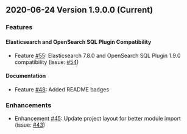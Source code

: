 ## 2020-06-24 Version 1.9.0.0 (Current)

### Features
#### Elasticsearch and OpenSearch SQL Plugin Compatibility
* Feature [#55](https://github.com/opendistro-for-elasticsearch/sql-cli/pull/55): Elasticsearch 7.8.0 and OpenSearch SQL Plugin 1.9.0 compatibility
(issue: [#54](https://github.com/opendistro-for-elasticsearch/sql-cli/issues/54))

#### Documentation
* Feature [#48](https://github.com/opendistro-for-elasticsearch/sql-cli/pull/48): Added README badges

### Enhancements
* Enhancement [#45](https://github.com/opendistro-for-elasticsearch/sql-cli/pull/45): Update project layout for better module import
(issue: [#43](https://github.com/opendistro-for-elasticsearch/sql-cli/issues/43))
